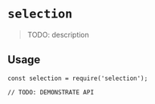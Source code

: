 # `selection`

> TODO: description

## Usage

```
const selection = require('selection');

// TODO: DEMONSTRATE API
```
